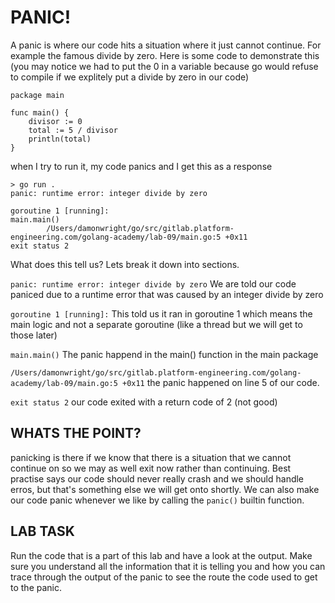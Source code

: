 PANIC!
======

A panic is where our code hits a situation where it just cannot continue. For example the famous divide by zero. Here is some code to demonstrate this (you may notice we had to put the 0 in a variable because go would refuse to compile if we explitely put a divide by zero in our code)

```
package main

func main() {
	divisor := 0
	total := 5 / divisor
	println(total)
}
```

when I try to run it, my code panics and I get this as a response

```
> go run .
panic: runtime error: integer divide by zero

goroutine 1 [running]:
main.main()
        /Users/damonwright/go/src/gitlab.platform-engineering.com/golang-academy/lab-09/main.go:5 +0x11
exit status 2
```

What does this tell us? Lets break it down into sections. 

`panic: runtime error: integer divide by zero` We are told our code paniced due to a runtime error that was caused by an integer divide by zero

`goroutine 1 [running]:` This told us it ran in goroutine 1 which means the main logic and not a separate goroutine (like a thread but we will get to those later)

`main.main()` The panic happend in the main() function in the main package

`/Users/damonwright/go/src/gitlab.platform-engineering.com/golang-academy/lab-09/main.go:5 +0x11` the panic happened on line 5 of our code. 


`exit status 2` our code exited with a return code of 2 (not good)

WHATS THE POINT?
----------------

panicking is there if we know that there is a situation that we cannot continue on so we may as well exit now rather than continuing. Best practise says our code should never really crash and we should handle erros, but that's something else we will get onto shortly. We can also make our code panic whenever we like by calling the `panic()` builtin function. 


LAB TASK
--------

Run the code that is a part of this lab and have a look at the output. Make sure you understand all the information that it is telling you and how you can trace through the output of the panic to see the route the code used to get to the panic.